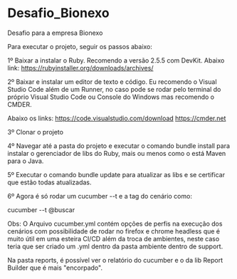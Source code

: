 # Desafio_Bionexo
Desafio para a empresa Bionexo

Para executar o projeto, seguir os passos abaixo:

1º Baixar a instalar o Ruby. Recomendo a versão 2.5.5 com DevKit. Abaixo link: https://rubyinstaller.org/downloads/archives/

2º Baixar e instalar um editor de texto e código. Eu recomendo o Visual Studio Code além de um Runner, no caso pode se rodar pelo terminal do próprio Visual Studio Code ou Console do Windows mas recomendo o CMDER.

Abaixo os links: https://code.visualstudio.com/download https://cmder.net

3º Clonar o projeto

4º Navegar até a pasta do projeto e executar o comando bundle install para instalar o gerenciador de libs do Ruby, mais ou menos como o está Maven para o Java.

5º Executar o comando bundle update para atualizar as libs e se certificar que estão todas atualizadas.

6º Agora é só rodar um cucumber --t e a tag do cenário como:

cucumber --t @buscar

Obs: O Arquivo cucumber.yml contém opções de perfis na execução dos cenários com possibilidade de rodar no firefox e chrome headless que é muito útil em uma esteira CI/CD além da troca de ambientes, neste caso teria que ser criado um .yml dentro da pasta ambiente dentro de support.

Na pasta reports, é possível ver o relatório do cucumber e o da lib Report Builder que é mais "encorpado".
